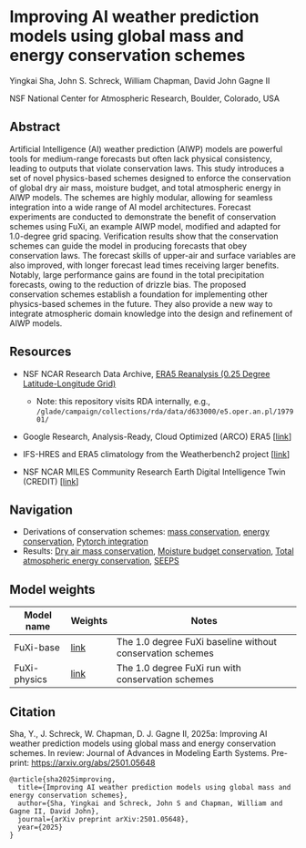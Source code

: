 # Improving AI weather prediction models using global mass and energy conservation schemes

Yingkai Sha, John S. Schreck, William Chapman, David John Gagne II

NSF National Center for Atmospheric Research, Boulder, Colorado, USA

## Abstract

Artificial Intelligence (AI) weather prediction (AIWP) models are powerful tools for medium-range forecasts but often lack physical consistency, leading to outputs that violate conservation laws. This study introduces a set of novel physics-based schemes designed to enforce the conservation of global dry air mass, moisture budget, and total atmospheric energy in AIWP models. The schemes are highly modular, allowing for seamless integration into a wide range of AI model architectures. Forecast experiments are conducted to demonstrate the benefit of conservation schemes using FuXi, an example AIWP model, modified and adapted for 1.0-degree grid spacing. Verification results show that the conservation schemes can guide the model in producing forecasts that obey conservation laws. The forecast skills of upper-air and surface variables are also improved, with longer forecast lead times receiving larger benefits. Notably, large performance gains are found in the total precipitation forecasts, owing to the reduction of drizzle bias. The proposed conservation schemes establish a foundation for implementing other physics-based schemes in the future. They also provide a new way to integrate atmospheric domain knowledge into the design and refinement of AIWP models.

## Resources

* NSF NCAR Research Data Archive, [ERA5 Reanalysis (0.25 Degree Latitude-Longitude Grid)](https://rda.ucar.edu/datasets/d633000/)
  * Note: this repository visits RDA internally, e.g., `/glade/campaign/collections/rda/data/d633000/e5.oper.an.pl/197901/`

* Google Research, Analysis-Ready, Cloud Optimized (ARCO) ERA5 [[link](https://cloud.google.com/storage/docs/public-datasets/era5)]

* IFS-HRES and ERA5 climatology from the Weatherbench2 project [[link](https://weatherbench2.readthedocs.io/en/latest/data-guide.html)]

* NSF NCAR MILES Community Research Earth Digital Intelligence Twin (CREDIT) [[link](https://github.com/NCAR/miles-credit)]

## Navigation

* Derivations of conservation schemes: [mass conservation](https://github.com/yingkaisha/CREDIT-physics-run/blob/main/physics/DEV01_global_mass_conservation_plevel.ipynb), [energy conservation](https://github.com/yingkaisha/CREDIT-physics-run/blob/main/physics/DEV01_global_energy_conservation_plevel.ipynb), [Pytorch integration](https://github.com/yingkaisha/CREDIT-physics-run/blob/main/physics/DEV02_conservation_schemes_pytorch.ipynb)
* Results: [Dry air mass conservation](https://github.com/yingkaisha/CREDIT-physics-run/blob/main/visualization/FIG03_dry_air_conserve.ipynb), [Moisture budget conservation](https://github.com/yingkaisha/CREDIT-physics-run/blob/main/visualization/FIG04_water_conserve.ipynb), [Total atmospheric energy conservation](https://github.com/yingkaisha/CREDIT-physics-run/blob/main/visualization/FIG05_energy_conserve.ipynb), [SEEPS](https://github.com/yingkaisha/CREDIT-physics-run/blob/main/visualization/FIG11_SEEPS.ipynb)

## Model weights

| Model name | Weights | Notes |
|------------|---------|-------|
| FuXi-base  | [link](https://huggingface.co/yingkaisha/FuXi-plevel-1deg/tree/main/FuXi-base) | The 1.0 degree FuXi baseline without conservation schemes |
| FuXi-physics | [link](https://huggingface.co/yingkaisha/FuXi-plevel-1deg/tree/main/FuXi-physics) | The 1.0 degree FuXi run with conservation schemes |

## Citation

Sha, Y., J. Schreck, W. Chapman, D. J. Gagne II, 2025a: Improving AI weather prediction models using global mass and energy conservation schemes. In review: Journal of Advances in Modeling Earth Systems. Pre-print: https://arxiv.org/abs/2501.05648

```
@article{sha2025improving,
  title={Improving AI weather prediction models using global mass and energy conservation schemes},
  author={Sha, Yingkai and Schreck, John S and Chapman, William and Gagne II, David John},
  journal={arXiv preprint arXiv:2501.05648},
  year={2025}
}
```

